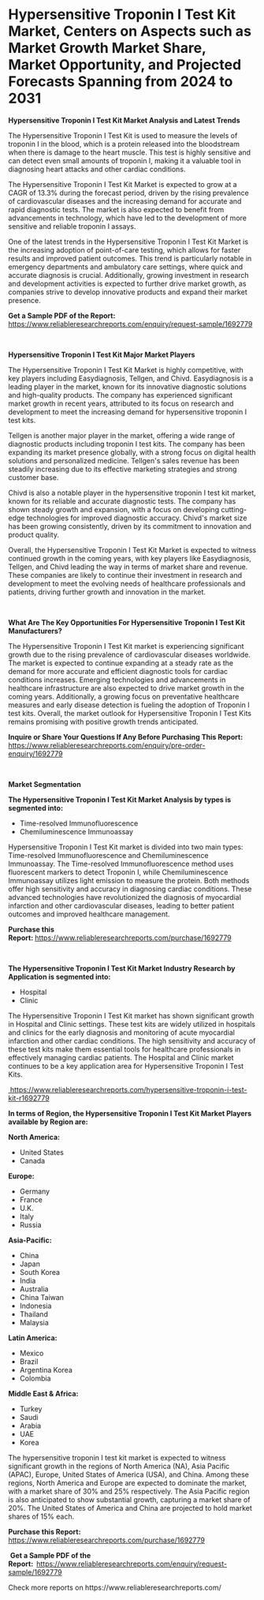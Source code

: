 <p><h1>Hypersensitive Troponin I Test Kit Market, Centers on Aspects such as Market Growth Market Share, Market Opportunity, and Projected Forecasts Spanning from 2024 to 2031</h1></p><p><strong>Hypersensitive Troponin I Test Kit Market Analysis and Latest Trends</strong></p>
<p><p>The Hypersensitive Troponin I Test Kit is used to measure the levels of troponin I in the blood, which is a protein released into the bloodstream when there is damage to the heart muscle. This test is highly sensitive and can detect even small amounts of troponin I, making it a valuable tool in diagnosing heart attacks and other cardiac conditions.</p><p>The Hypersensitive Troponin I Test Kit Market is expected to grow at a CAGR of 13.3% during the forecast period, driven by the rising prevalence of cardiovascular diseases and the increasing demand for accurate and rapid diagnostic tests. The market is also expected to benefit from advancements in technology, which have led to the development of more sensitive and reliable troponin I assays.</p><p>One of the latest trends in the Hypersensitive Troponin I Test Kit Market is the increasing adoption of point-of-care testing, which allows for faster results and improved patient outcomes. This trend is particularly notable in emergency departments and ambulatory care settings, where quick and accurate diagnosis is crucial. Additionally, growing investment in research and development activities is expected to further drive market growth, as companies strive to develop innovative products and expand their market presence.</p></p>
<p><strong>Get a Sample PDF of the Report:&nbsp;</strong> <a href="https://www.reliableresearchreports.com/enquiry/request-sample/1692779">https://www.reliableresearchreports.com/enquiry/request-sample/1692779</a></p>
<p>&nbsp;</p>
<p><strong>Hypersensitive Troponin I Test Kit Major Market Players</strong></p>
<p><p>The Hypersensitive Troponin I Test Kit Market is highly competitive, with key players including Easydiagnosis, Tellgen, and Chivd. Easydiagnosis is a leading player in the market, known for its innovative diagnostic solutions and high-quality products. The company has experienced significant market growth in recent years, attributed to its focus on research and development to meet the increasing demand for hypersensitive troponin I test kits.</p><p>Tellgen is another major player in the market, offering a wide range of diagnostic products including troponin I test kits. The company has been expanding its market presence globally, with a strong focus on digital health solutions and personalized medicine. Tellgen's sales revenue has been steadily increasing due to its effective marketing strategies and strong customer base.</p><p>Chivd is also a notable player in the hypersensitive troponin I test kit market, known for its reliable and accurate diagnostic tests. The company has shown steady growth and expansion, with a focus on developing cutting-edge technologies for improved diagnostic accuracy. Chivd's market size has been growing consistently, driven by its commitment to innovation and product quality.</p><p>Overall, the Hypersensitive Troponin I Test Kit Market is expected to witness continued growth in the coming years, with key players like Easydiagnosis, Tellgen, and Chivd leading the way in terms of market share and revenue. These companies are likely to continue their investment in research and development to meet the evolving needs of healthcare professionals and patients, driving further growth and innovation in the market.</p></p>
<p>&nbsp;</p>
<p><strong>What Are The Key Opportunities For Hypersensitive Troponin I Test Kit Manufacturers?</strong></p>
<p><p>The Hypersensitive Troponin I Test Kit market is experiencing significant growth due to the rising prevalence of cardiovascular diseases worldwide. The market is expected to continue expanding at a steady rate as the demand for more accurate and efficient diagnostic tools for cardiac conditions increases. Emerging technologies and advancements in healthcare infrastructure are also expected to drive market growth in the coming years. Additionally, a growing focus on preventative healthcare measures and early disease detection is fueling the adoption of Troponin I test kits. Overall, the market outlook for Hypersensitive Troponin I Test Kits remains promising with positive growth trends anticipated.</p></p>
<p><strong>Inquire or Share Your Questions If Any Before Purchasing This Report:</strong> <a href="https://www.reliableresearchreports.com/enquiry/pre-order-enquiry/1692779">https://www.reliableresearchreports.com/enquiry/pre-order-enquiry/1692779</a></p>
<p>&nbsp;</p>
<p><strong>Market Segmentation</strong></p>
<p><strong>The Hypersensitive Troponin I Test Kit Market Analysis by types is segmented into:</strong></p>
<p><ul><li>Time-resolved Immunofluorescence</li><li>Chemiluminescence Immunoassay</li></ul></p>
<p><p>Hypersensitive Troponin I Test Kit market is divided into two main types: Time-resolved Immunofluorescence and Chemiluminescence Immunoassay. The Time-resolved Immunofluorescence method uses fluorescent markers to detect Troponin I, while Chemiluminescence Immunoassay utilizes light emission to measure the protein. Both methods offer high sensitivity and accuracy in diagnosing cardiac conditions. These advanced technologies have revolutionized the diagnosis of myocardial infarction and other cardiovascular diseases, leading to better patient outcomes and improved healthcare management.</p></p>
<p><strong>Purchase this Report:&nbsp;</strong><a href="https://www.reliableresearchreports.com/purchase/1692779">https://www.reliableresearchreports.com/purchase/1692779</a></p>
<p>&nbsp;</p>
<p><strong>The Hypersensitive Troponin I Test Kit Market Industry Research by Application is segmented into:</strong></p>
<p><ul><li>Hospital</li><li>Clinic</li></ul></p>
<p><p>The Hypersensitive Troponin I Test Kit market has shown significant growth in Hospital and Clinic settings. These test kits are widely utilized in hospitals and clinics for the early diagnosis and monitoring of acute myocardial infarction and other cardiac conditions. The high sensitivity and accuracy of these test kits make them essential tools for healthcare professionals in effectively managing cardiac patients. The Hospital and Clinic market continues to be a key application area for Hypersensitive Troponin I Test Kits.</p></p>
<p><a href="https://www.reliableresearchreports.com/hypersensitive-troponin-i-test-kit-r1692779">&nbsp;https://www.reliableresearchreports.com/hypersensitive-troponin-i-test-kit-r1692779</a></p>
<p><strong>In terms of Region, the Hypersensitive Troponin I Test Kit Market Players available by Region are:</strong></p>
<p>
    <p> <strong> North America: </strong>
        <ul>
            <li>United States</li>
            <li>Canada</li>
        </ul>
        </p> 
    <p> <strong> Europe: </strong>
        <ul>
            <li>Germany</li>
            <li>France</li>
            <li>U.K.</li>
            <li>Italy</li>
            <li>Russia</li>
        </ul>
        </p> 
    <p> <strong> Asia-Pacific: </strong>
        <ul>
            <li>China</li>
            <li>Japan</li>
            <li>South Korea</li>
            <li>India</li>
            <li>Australia</li>
            <li>China Taiwan</li>
            <li>Indonesia</li>
            <li>Thailand</li>
            <li>Malaysia</li>
        </ul>
        </p> 
    <p> <strong> Latin America: </strong>
        <ul>
            <li>Mexico</li>
            <li>Brazil</li>
            <li>Argentina Korea</li>
            <li>Colombia</li>
        </ul>
        </p> 
    <p> <strong> Middle East & Africa: </strong>
        <ul>
            <li>Turkey</li>
            <li>Saudi</li>
            <li>Arabia</li>
            <li>UAE</li>
            <li>Korea</li>
        </ul>
    </p>
    </p>
<p><p>The hypersensitive troponin I test kit market is expected to witness significant growth in the regions of North America (NA), Asia Pacific (APAC), Europe, United States of America (USA), and China. Among these regions, North America and Europe are expected to dominate the market, with a market share of 30% and 25% respectively. The Asia Pacific region is also anticipated to show substantial growth, capturing a market share of 20%. The United States of America and China are projected to hold market shares of 15% each.</p></p>
<p><strong>Purchase this Report: </strong><a href="https://www.reliableresearchreports.com/purchase/1692779">https://www.reliableresearchreports.com/purchase/1692779</a></p>
<p>&nbsp;<strong>Get a Sample PDF of the Report:&nbsp;&nbsp;</strong><a href="https://www.reliableresearchreports.com/enquiry/request-sample/1692779">https://www.reliableresearchreports.com/enquiry/request-sample/1692779</a></p>
<p><strong></strong></p>
<p>Check more reports on https://www.reliableresearchreports.com/</p>